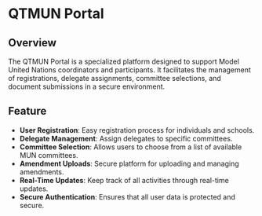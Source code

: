 # QTMUN Portal

## Overview
The QTMUN Portal is a specialized platform designed to support Model United Nations coordinators and participants. It facilitates the management of registrations, delegate assignments, committee selections, and document submissions in a secure environment.

## Feature
- **User Registration**: Easy registration process for individuals and schools.
- **Delegate Management**: Assign delegates to specific committees.
- **Committee Selection**: Allows users to choose from a list of available MUN committees.
- **Amendment Uploads**: Secure platform for uploading and managing amendments.
- **Real-Time Updates**: Keep track of all activities through real-time updates.
- **Secure Authentication**: Ensures that all user data is protected and secure.
